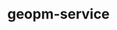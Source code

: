 ---
title: "geopm-service"
layout: cache
categories: [package, develop]
meta: {"compilers": ["gcc@=11.4.0"], "num_specs": 9, "num_specs_by_stack": {"e4s": 9, "root": 9}, "oss": ["ubuntu22.04"], "platforms": ["linux"], "stacks": ["e4s", "root"], "targets": ["x86_64_v3"], "versions": ["3.1.0"]}
spec_details: [{"compiler": "gcc@=11.4.0", "hash": "47a67wn5hdwhmiozvhrtoz2b7s2z72fi", "os": "ubuntu22.04", "platform": "linux", "size": "-", "stacks": ["e4s", "root"], "target": "x86_64_v3", "variants": ["build_system=autotools", "~debug", "~gnu-ld", "~level_zero", "+libcap", "+liburing", "~nvml", "+systemd"], "versions": ["3.1.0"]}, {"compiler": "gcc@=11.4.0", "hash": "5e735lyblv3tzhvz5tmd7xiwbgh2b6hi", "os": "ubuntu22.04", "platform": "linux", "size": "-", "stacks": ["e4s", "root"], "target": "x86_64_v3", "variants": ["build_system=autotools", "~debug", "~gnu-ld", "~level_zero", "+libcap", "+liburing", "~nvml", "+systemd"], "versions": ["3.1.0"]}, {"compiler": "gcc@=11.4.0", "hash": "cxf42r6igsquhodb7ehba7la3jvzinet", "os": "ubuntu22.04", "platform": "linux", "size": "-", "stacks": ["e4s", "root"], "target": "x86_64_v3", "variants": ["build_system=autotools", "~debug", "~gnu-ld", "~level_zero", "+libcap", "+liburing", "~nvml", "+systemd"], "versions": ["3.1.0"]}, {"compiler": "gcc@=11.4.0", "hash": "gb5kpqhj2u5owneeytpd2ek3wkpdkjfj", "os": "ubuntu22.04", "platform": "linux", "size": "-", "stacks": ["e4s", "root"], "target": "x86_64_v3", "variants": ["build_system=autotools", "~debug", "~gnu-ld", "~level_zero", "+libcap", "+liburing", "~nvml", "+systemd"], "versions": ["3.1.0"]}, {"compiler": "gcc@=11.4.0", "hash": "hgv2ym4264lfrxictdv4gqby6kpforfo", "os": "ubuntu22.04", "platform": "linux", "size": "-", "stacks": ["e4s", "root"], "target": "x86_64_v3", "variants": ["build_system=autotools", "~debug", "~gnu-ld", "~level_zero", "+libcap", "+liburing", "~nvml", "+systemd"], "versions": ["3.1.0"]}, {"compiler": "gcc@=11.4.0", "hash": "qtklzlyx4enfitcvkcalp6w265c6ir34", "os": "ubuntu22.04", "platform": "linux", "size": "-", "stacks": ["e4s", "root"], "target": "x86_64_v3", "variants": ["build_system=autotools", "~debug", "~gnu-ld", "~level_zero", "+libcap", "+liburing", "~nvml", "+systemd"], "versions": ["3.1.0"]}, {"compiler": "gcc@=11.4.0", "hash": "uqgudxtr7cey272uehtj5ixkqz5umlln", "os": "ubuntu22.04", "platform": "linux", "size": "-", "stacks": ["e4s", "root"], "target": "x86_64_v3", "variants": ["build_system=autotools", "~debug", "~gnu-ld", "~level_zero", "+libcap", "+liburing", "~nvml", "+systemd"], "versions": ["3.1.0"]}, {"compiler": "gcc@=11.4.0", "hash": "w3zysl2gqyrudnyiqgyukcpn7rumcelm", "os": "ubuntu22.04", "platform": "linux", "size": "-", "stacks": ["e4s", "root"], "target": "x86_64_v3", "variants": ["build_system=autotools", "~debug", "~gnu-ld", "~level_zero", "+libcap", "+liburing", "~nvml", "+systemd"], "versions": ["3.1.0"]}, {"compiler": "gcc@=11.4.0", "hash": "zlrbigcdlzz36ofs5z4f3l7ds7kzgsbr", "os": "ubuntu22.04", "platform": "linux", "size": "-", "stacks": ["e4s", "root"], "target": "x86_64_v3", "variants": ["build_system=autotools", "~debug", "~gnu-ld", "~level_zero", "+libcap", "+liburing", "~nvml", "+systemd"], "versions": ["3.1.0"]}]
---
